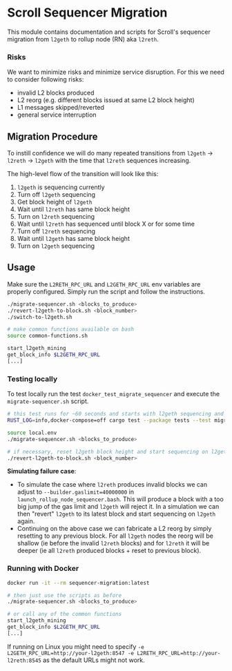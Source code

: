 # Scroll Sequencer Migration 
This module contains documentation and scripts for Scroll's sequencer migration from `l2geth` to rollup node (RN) aka `l2reth`.

### Risks 
We want to minimize risks and minimize service disruption. For this we need to consider following risks:
- invalid L2 blocks produced
- L2 reorg (e.g. different blocks issued at same L2 block height)
- L1 messages skipped/reverted
- general service interruption

## Migration Procedure

To instill confidence we will do many repeated transitions from `l2geth` -> `l2reth` -> `l2geth` with the time that `l2reth` sequences increasing. 

The high-level flow of the transition will look like this:
1. `l2geth` is sequencing currently
2. Turn off `l2geth` sequencing
3. Get block height of `l2geth`
4. Wait until `l2reth` has same block height
5. Turn on `l2reth` sequencing
6. Wait until `l2reth` has sequenced until block X or for some time
7. Turn off `l2reth` sequencing
8. Wait until `l2geth` has same block height
9. Turn on `l2geth` sequencing

## Usage
Make sure the `L2RETH_RPC_URL` and `L2GETH_RPC_URL` env variables are properly configured. Simply run the script and follow the instructions. 

```bash
./migrate-sequencer.sh <blocks_to_produce>
./revert-l2geth-to-block.sh <block_number>
./switch-to-l2geth.sh

# make common functions available on bash
source common-functions.sh

start_l2geth_mining
get_block_info $L2GETH_RPC_URL
[...]
```

### Testing locally
To test locally run the test `docker_test_migrate_sequencer` and execute the `migrate-sequencer.sh` script.
```bash
# this test runs for ~60 seconds and starts with l2geth sequencing and expects all nodes to reach the same block at block number 120.
RUST_LOG=info,docker-compose=off cargo test --package tests --test migrate_sequencer -- docker_test_migrate_sequencer --exact --show-output

source local.env
./migrate-sequencer.sh <blocks_to_produce>

# if necessary, reset l2geth block height and start sequencing on l2geth.
./revert-l2geth-to-block.sh <block_number>
```

**Simulating failure case**: 
- To simulate the case where `l2reth` produces invalid blocks we can adjust to `--builder.gaslimit=40000000` in `launch_rollup_node_sequencer.bash`. This will produce a block with a too big jump of the gas limit and `l2geth` will reject it. In a simulation we can then "revert" `l2geth` to its latest block and start sequencing on `l2geth` again.
- Continuing on the above case we can fabricate a L2 reorg by simply resetting to any previous block. For all `l2geth` nodes the reorg will be shallow (ie before the invalid `l2reth` blocks) and for `l2reth` it will be deeper (ie all `l2reth` produced blocks + reset to previous block).

### Running with Docker
```bash
docker run -it --rm sequencer-migration:latest

# then just use the scripts as before
./migrate-sequencer.sh <blocks_to_produce>

# or call any of the common functions
start_l2geth_mining
get_block_info $L2GETH_RPC_URL
[...]
```

If running on Linux you might need to specify `-e L2GETH_RPC_URL=http://your-l2geth:8547 -e L2RETH_RPC_URL=http://your-l2reth:8545` as the default URLs might not work. 